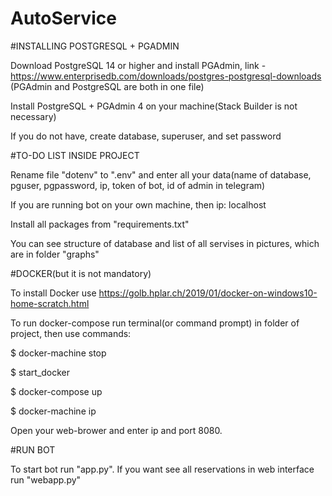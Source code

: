 # AutoService

#INSTALLING POSTGRESQL + PGADMIN

Download PostgreSQL 14 or higher and install PGAdmin, link -  https://www.enterprisedb.com/downloads/postgres-postgresql-downloads (PGAdmin and PostgreSQL are both in one file)

Install PostgreSQL + PGAdmin 4 on your machine(Stack Builder is not necessary)

If you do not have, create database, superuser, and set password




#TO-DO LIST INSIDE PROJECT

Rename file "dotenv" to ".env" and enter all your data(name of database, pguser, pgpassword, ip, token of bot, id of admin in telegram)

If you are running bot on your own machine, then ip: localhost 

Install all packages from "requirements.txt"

You can see structure of database and list of all servises in 
pictures, which are in folder "graphs"




#DOCKER(but it is not mandatory)

To install Docker use https://golb.hplar.ch/2019/01/docker-on-windows10-home-scratch.html

To run docker-compose run terminal(or command prompt) in folder of project, then use commands:

$ docker-machine stop 

$ start_docker

$ docker-compose up

$ docker-machine ip

Open your web-brower and enter ip and port 8080.




#RUN BOT

To start bot run "app.py". If you want see all reservations
in web interface run "webapp.py"
 
